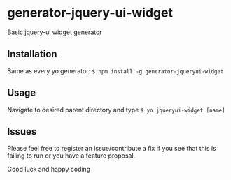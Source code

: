 # generator-jquery-ui-widget
Basic jquery-ui widget generator

## Installation
Same as every yo generator:
`$ npm install -g generator-jqueryui-widget`

## Usage
Navigate to desired parent directory and type
`$ yo jqueryui-widget [name]`

## Issues
Please feel free to register an issue/contribute a fix if you see that this is failing to run or you have a feature proposal.

Good luck and happy coding
